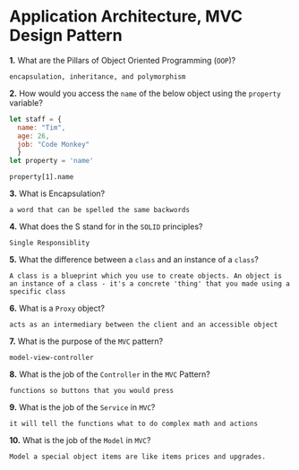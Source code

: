 # Application Architecture, MVC Design Pattern

**1.** What are the Pillars of Object Oriented Programming (`OOP`)?
<!-- enter you answer in the space below -->
```
encapsulation, inheritance, and polymorphism
```
**2.** How would you access the `name` of the below object using the `property` variable?
```js
let staff = {
  name: "Tim",
  age: 26,
  job: "Code Monkey"
  }
let property = 'name'
```
<!-- enter you answer in the space below -->
```
property[1].name
```
**3.** What is Encapsulation?
<!-- enter you answer in the space below -->
```
a word that can be spelled the same backwords 
```
**4.** What does the S stand for in the `SOLID` principles?
<!-- enter you answer in the space below -->
```
Single Responsiblity 
```
**5.** What the difference between a `class` and an instance of a `class`?
<!-- enter you answer in the space below -->
```
A class is a blueprint which you use to create objects. An object is an instance of a class - it's a concrete 'thing' that you made using a specific class
```
**6.** What is a `Proxy` object?
<!-- enter you answer in the space below -->
```
acts as an intermediary between the client and an accessible object
```

**7.** What is the purpose of the `MVC` pattern?
<!-- enter you answer in the space below -->
```
model-view-controller
```
**8.** What is the job of the `Controller` in the `MVC` Pattern?
<!-- enter you answer in the space below -->
```
functions so buttons that you would press 
```

**9.** What is the job of the `Service` in `MVC`?
<!-- enter you answer in the space below -->
```
it will tell the functions what to do complex math and actions
```
**10.** What is the job of the `Model` in `MVC`?
<!-- enter you answer in the space below -->
```
Model a special object items are like items prices and upgrades.
```
